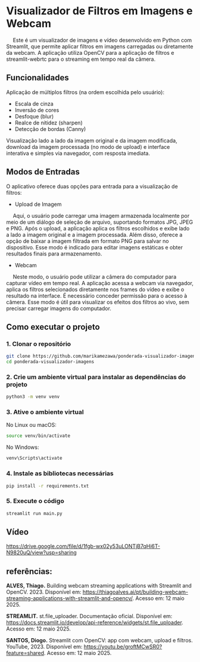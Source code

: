 # Visualizador de Filtros em Imagens e Webcam

&emsp; Este é um visualizador de imagens e vídeo desenvolvido em Python com Streamlit, que permite aplicar filtros em imagens carregadas ou diretamente da webcam. A aplicação utiliza OpenCV para a aplicação de filtros  e streamlit-webrtc para o streaming em tempo real da câmera.


## Funcionalidades
Aplicação de múltiplos filtros (na ordem escolhida pelo usuário):

- Escala de cinza
- Inversão de cores
- Desfoque (blur)
- Realce de nitidez (sharpen)
- Detecção de bordas (Canny)

Visualização lado a lado da imagem original e da imagem modificada, download da imagem processada (no modo de upload) e interface interativa e simples via navegador, com resposta imediata.

## Modos de Entradas

O aplicativo oferece duas opções para entrada para a visualização de filtros:

- Upload de Imagem  

&emsp; Aqui, o usuário pode carregar uma imagem armazenada localmente por meio de um diálogo de seleção de arquivo, suportando formatos JPG, JPEG e PNG. Após o upload, a aplicação aplica os filtros escolhidos e exibe lado a lado a imagem original e a imagem processada. Além disso, oferece a opção de baixar a imagem filtrada em formato PNG para salvar no dispositivo. Esse modo é indicado para editar imagens estáticas e obter resultados finais para armazenamento.

- Webcam 

&emsp; Neste modo, o usuário pode utilizar a câmera do computador para capturar vídeo em tempo real. A aplicação acessa a webcam via navegador, aplica os filtros selecionados diretamente nos frames do vídeo e exibe o resultado na interface. É necessário conceder permissão para o acesso à câmera. Esse modo é útil para visualizar os efeitos dos filtros ao vivo, sem precisar carregar imagens do computador.

## Como executar o projeto

### 1. Clonar o repositório

```bash
git clone https://github.com/marikamezawa/ponderada-visualizador-imagens.git
cd ponderada-visualizador-imagens
```

### 2. Crie um ambiente virtual para instalar as dependências do projeto

```bash
python3 -m venv venv
```

### 3. Ative o ambiente virtual


No Linux ou macOS:
```bash
source venv/bin/activate
```

No Windows:

```bash
venv\Scripts\activate
```
### 4. Instale as bibliotecas necessárias

```bash
pip install -r requirements.txt
```

### 5. Execute o código

```bash
streamlit run main.py
```

## Vídeo
https://drive.google.com/file/d/1fgb-wx02y53uLONTjB7qHi6T-N9820uQ/view?usp=sharing


## referências:

**ALVES, Thiago.** Building webcam streaming applications with Streamlit and OpenCV. 2023. Disponível em: https://thiagoalves.ai/pt/building-webcam-streaming-applications-with-streamlit-and-opencv/. Acesso em: 12 maio 2025.

**STREAMLIT.** st.file_uploader. Documentação oficial. Disponível em: https://docs.streamlit.io/develop/api-reference/widgets/st.file_uploader. Acesso em: 12 maio 2025.

**SANTOS, Diogo.** Streamlit com OpenCV: app com webcam, upload e filtros. YouTube, 2023. Disponível em: https://youtu.be/groftMCwSR0?feature=shared. Acesso em: 12 maio 2025.




